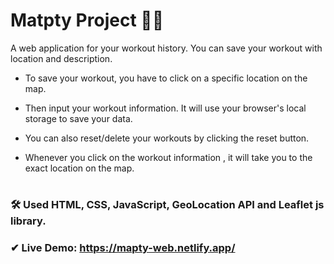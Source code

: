# Matpty Project 🚴‍♂️


A web application for your workout history. You can save your workout with location and description. 

- To save your workout, you have to click on a specific location on the map.

- Then input your workout information. It will use your browser's local storage to save your data.

- You can also reset/delete your workouts by clicking the reset button.

- Whenever you click on the workout information , it will take you to the exact location on the map.


#



### 🛠 Used HTML, CSS, JavaScript, GeoLocation API and Leaflet js library.

### ✔ Live Demo: https://mapty-web.netlify.app/ 

